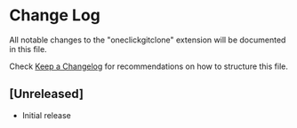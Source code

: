 # Change Log

All notable changes to the "oneclickgitclone" extension will be documented in this file.

Check [Keep a Changelog](http://keepachangelog.com/) for recommendations on how to structure this file.

## [Unreleased]

- Initial release